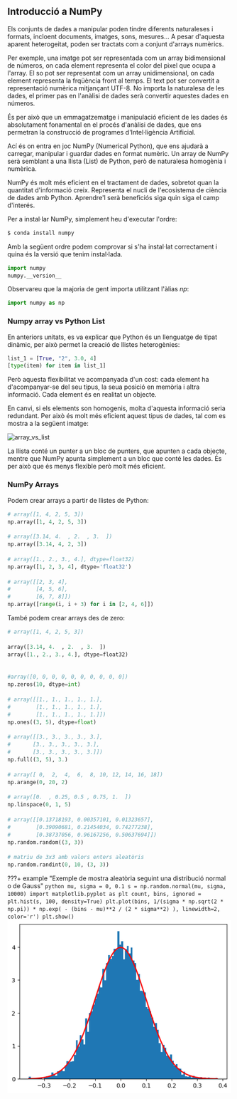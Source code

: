 ## Introducció a NumPy

Els conjunts de dades a manipular poden tindre diferents naturaleses i formats, incloent documents, imatges, sons, mesures... A pesar d'aquesta aparent heterogeitat, poden ser tractats com a conjunt d'arrays numèrics. 

Per exemple, una imatge pot ser representada com un array bidimensional de números, on cada element representa el color del pixel que ocupa a l'array. El so pot ser representat com un array unidimensional, on cada element representa la frqüència front al temps. El text pot ser convertit a representació numèrica mitjançant UTF-8. No importa la naturalesa de les dades, el primer pas en l'anàlisi de dades serà convertir aquestes dades en números.

És per això que un emmagatzematge i manipulació eficient de les dades és absolutament fonamental en el procés d'anàlisi de dades, que ens permetran la construcció de programes d'Intel·ligència Artificial.

Ací és on entra en joc NumPy (Numerical Python), que ens ajudarà a carregar, manipular i guardar dades en format numèric. Un array de NumPy serà semblant a una llista (List) de Python, però de naturalesa homogènia i numèrica. 

NumPy és molt més eficient en el tractament de dades, sobretot quan la quantitat d'informació creix. Representa el nucli de l'ecosistema de ciència de dades amb Python. Aprendre'l serà beneficiós siga quin siga el camp d'interés.

Per a instal·lar NumPy, simplement heu d'executar l'ordre:

```bash
$ conda install numpy
```

Amb la següent ordre podem comprovar si s'ha instal·lat correctament i quina és la versió que tenim instal·lada.

```python
import numpy
numpy.__version__
```

Observareu que la majoria de gent importa utilitzant l'àlias *np*:

```python
import numpy as np
```

### Numpy array vs Python List

En anteriors unitats, es va explicar que Python és un llenguatge de tipat dinàmic, per això permet la creació de llistes heterogènies:

```python
list_1 = [True, "2", 3.0, 4]
[type(item) for item in list_1]
```

Però aquesta flexibilitat ve acompanyada d'un cost: cada element ha d'acompanyar-se del seu tipus, la seua posició en memòria i altra informació. Cada element és en realitat un objecte.

En canvi, si els elements son homogenis, molta d'aquesta informació seria redundant. Per això és molt més eficient aquest tipus de dades, tal com es mostra a la següent imatge:

![array_vs_list](img/numpy/array_vs_list.png)

La llista conté un punter a un bloc de punters, que apunten a cada objecte, mentre que NumPy apunta simplement a un bloc que conté les dades. És per això que és menys flexible però molt més eficient.

### NumPy Arrays

Podem crear arrays a partir de llistes de Python:

```python
# array([1, 4, 2, 5, 3])
np.array([1, 4, 2, 5, 3])

# array([3.14, 4.  , 2.  , 3.  ])
np.array([3.14, 4, 2, 3])

# array([1., 2., 3., 4.], dtype=float32)
np.array([1, 2, 3, 4], dtype='float32')

# array([[2, 3, 4],
#        [4, 5, 6],
#        [6, 7, 8]])
np.array([range(i, i + 3) for i in [2, 4, 6]])
```

També podem crear arrays des de zero:

```python
# array([1, 4, 2, 5, 3])

array([3.14, 4.  , 2.  , 3.  ])
array([1., 2., 3., 4.], dtype=float32)


#array([0, 0, 0, 0, 0, 0, 0, 0, 0, 0])
np.zeros(10, dtype=int)

# array([[1., 1., 1., 1., 1.],
#        [1., 1., 1., 1., 1.],
#        [1., 1., 1., 1., 1.]])
np.ones((3, 5), dtype=float)

# array([[3., 3., 3., 3., 3.],
#       [3., 3., 3., 3., 3.],
#       [3., 3., 3., 3., 3.]])
np.full((3, 5), 3.)

# array([ 0,  2,  4,  6,  8, 10, 12, 14, 16, 18])
np.arange(0, 20, 2)

# array([0.  , 0.25, 0.5 , 0.75, 1.  ])
np.linspace(0, 1, 5)

# array([[0.13718193, 0.00357101, 0.01323657],
#        [0.39090681, 0.21454034, 0.74277238],
#        [0.38737056, 0.96167256, 0.50637694]])
np.random.random((3, 3))

# matriu de 3x3 amb valors enters aleatòris
np.random.randint(0, 10, (3, 3))
```



???+ example "Exemple de mostra aleatòria seguint una distribució normal o de Gauss"
      ```python
      mu, sigma = 0, 0.1
      s = np.random.normal(mu, sigma, 10000)
      import matplotlib.pyplot as plt
      count, bins, ignored = plt.hist(s, 100, density=True)
      plt.plot(bins, 1/(sigma * np.sqrt(2 * np.pi)) *
                  np.exp( - (bins - mu)**2 / (2 * sigma**2) ),
            linewidth=2, color='r')
      plt.show()
      ```
      ![distribució_normal](img/numpy/distribució_normal.png)